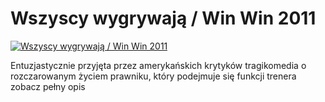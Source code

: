 Wszyscy wygrywają / Win Win 2011 
=============
[![Wszyscy wygrywają / Win Win 2011 ](http://vidos.pl/images/player.gif)](http://vidos.pl/wszyscy-wygrywaja-win-win-2011)

 Entuzjastycznie przyjęta przez amerykańskich krytyków tragikomedia o rozczarowanym życiem prawniku, który podejmuje się funkcji trenera zobacz pełny opis
